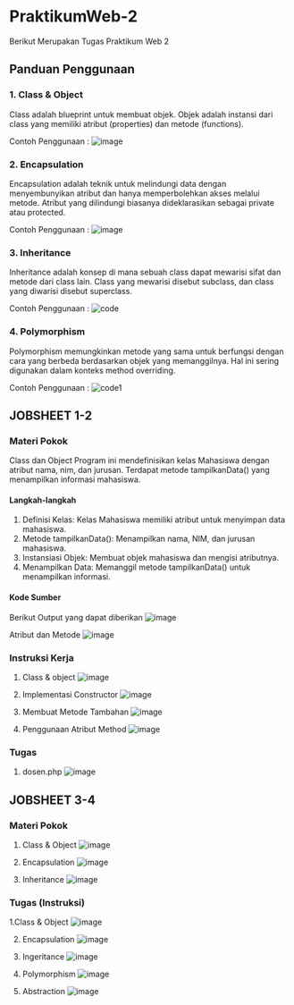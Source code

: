 # PraktikumWeb-2
Berikut Merupakan Tugas Praktikum Web 2

## Panduan Penggunaan
### 1. Class & Object
Class adalah blueprint untuk membuat objek. Objek adalah instansi dari class yang memiliki atribut (properties) dan metode (functions).

Contoh Penggunaan :
![image](https://github.com/user-attachments/assets/ff6a73cb-edf4-4810-a669-bf3fa1896c06)

### 2. Encapsulation
Encapsulation adalah teknik untuk melindungi data dengan menyembunyikan atribut dan hanya memperbolehkan akses melalui metode. Atribut yang dilindungi biasanya dideklarasikan sebagai private atau protected.

Contoh Penggunaan :
![image](https://github.com/user-attachments/assets/5b4cce11-834e-479f-bbc9-64802d1d0b02)

### 3. Inheritance
Inheritance adalah konsep di mana sebuah class dapat mewarisi sifat dan metode dari class lain. Class yang mewarisi disebut subclass, dan class yang diwarisi disebut superclass.

Contoh Penggunaan :
![code](https://github.com/user-attachments/assets/4c4a85b2-17d5-4029-9da1-e31b69fc3a09)

### 4. Polymorphism
Polymorphism memungkinkan metode yang sama untuk berfungsi dengan cara yang berbeda berdasarkan objek yang memanggilnya. Hal ini sering digunakan dalam konteks method overriding.

Contoh Penggunaan :
![code1](https://github.com/user-attachments/assets/43df20ca-ca76-48b2-ba68-989d3adf9401)

## JOBSHEET 1-2
### Materi Pokok
Class dan Object
Program ini mendefinisikan kelas Mahasiswa dengan atribut nama, nim, dan jurusan. Terdapat metode tampilkanData() yang menampilkan informasi mahasiswa.

#### Langkah-langkah
1. Definisi Kelas: Kelas Mahasiswa memiliki atribut untuk menyimpan data mahasiswa.
2. Metode tampilkanData(): Menampilkan nama, NIM, dan jurusan mahasiswa.
3. Instansiasi Objek: Membuat objek mahasiswa dan mengisi atributnya.
4. Menampilkan Data: Memanggil metode tampilkanData() untuk menampilkan informasi.

#### Kode Sumber

Berikut Output yang dapat diberikan
![image](https://github.com/user-attachments/assets/c4acc8bf-bb35-4555-a0fc-eae0a2eab4b5)

Atribut dan Metode
![image](https://github.com/user-attachments/assets/2f02a2a9-434c-46a6-b288-536bd2818417)

### Instruksi Kerja

1. Class & object 
![image](https://github.com/user-attachments/assets/4acdf6de-d184-465f-be0f-f75297d5d06f)

2. Implementasi Constructor
![image](https://github.com/user-attachments/assets/e00f97b4-e284-44ca-b568-d0f8f7e13620)

3. Membuat Metode Tambahan
![image](https://github.com/user-attachments/assets/65bf42ce-e6b1-42cd-a541-c96537f229da)

4. Penggunaan Atribut Method
![image](https://github.com/user-attachments/assets/08e54e85-79c3-47eb-bfda-ceb10485daed)

### Tugas
1. dosen.php
![image](https://github.com/user-attachments/assets/c030eb60-14a9-48f3-8e4f-06831a36fe54)

## JOBSHEET 3-4
### Materi Pokok
1. Class & Object
![image](https://github.com/user-attachments/assets/5f74b5b9-f4d0-4e14-bd9e-4b7dd3be14a0)

2. Encapsulation
![image](https://github.com/user-attachments/assets/0270ed0b-6da7-4e52-8ce9-ced64a27b15c)

3. Inheritance
![image](https://github.com/user-attachments/assets/fab11d44-a872-4e41-98dc-dc3b5eb22c6d)

### Tugas (Instruksi) 
1.Class & Object
![image](https://github.com/user-attachments/assets/79e353e8-e976-4bab-bcb1-324636c86fea)

2. Encapsulation
![image](https://github.com/user-attachments/assets/df724fa8-9f71-4ed2-91e3-292057234f9f)

3. Ingeritance
![image](https://github.com/user-attachments/assets/49c88459-1d57-460d-a92e-a9061b8a6c9c)

4. Polymorphism
![image](https://github.com/user-attachments/assets/63497f72-8da2-44cb-8724-11e76fd8b167)

5. Abstraction
![image](https://github.com/user-attachments/assets/40cbb12f-2136-42bd-8dc7-0fb57b32f88a)




